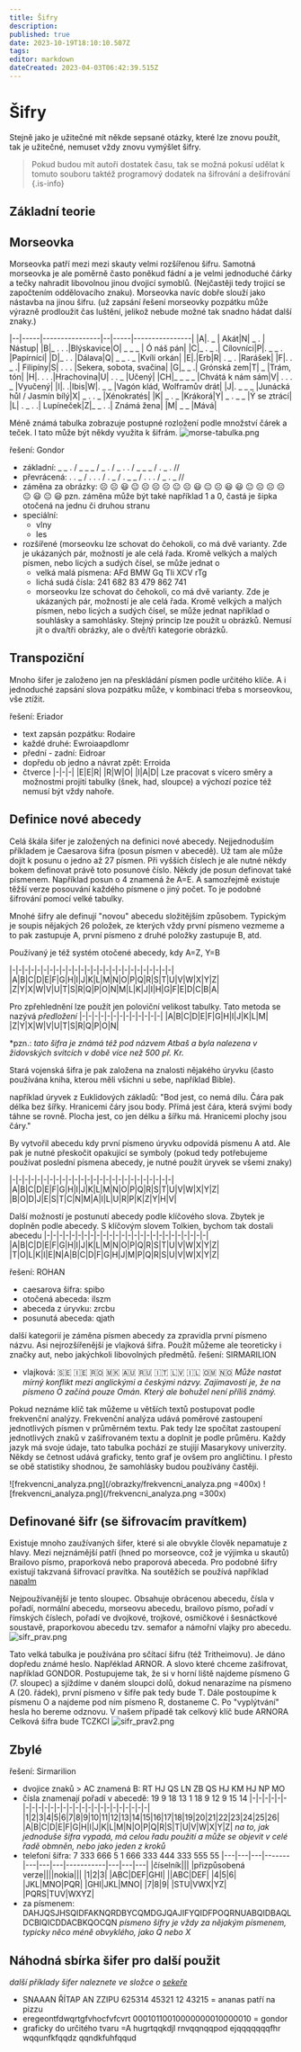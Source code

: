```yaml
---
title: Šifry
description: 
published: true
date: 2023-10-19T18:10:10.507Z
tags: 
editor: markdown
dateCreated: 2023-04-03T06:42:39.515Z
---
```


# Šifry

Stejně jako je užitečné mít někde sepsané otázky, které lze znovu použít, tak je užitečné, nemuset vždy znovu vymýšlet šifry. 

> Pokud budou mít autoři dostatek času, tak se možná pokusí udělat k tomuto souboru taktéž programový dodatek na šifrování a dešifrování
{.is-info}

## Základní teorie


## Morseovka
Morseovka patří mezi mezi skauty velmi rozšířenou šifru. Samotná morseovka je ale poměrně často poněkud fádní a je velmi jednoduché čárky a tečky nahradit libovolnou jinou dvojicí symoblů. (Nejčastěji tedy trojicí se započtením oddělovacího znaku). Morseovka navíc dobře slouží jako nástavba na jinou šifru. (už zapsání řešení morseovky pozpátku může výrazně prodloužit čas luštění, jelikož nebude možné tak snadno hádat další znaky.)

|--|-----|----------------|--|-----|----------------|
|A|. _ | Akát|N| _ . | Nástup|
|B|_ . . .|Blýskavice|O| _ _ _ | Ó náš pán|
|C|_ . _ .| Cílovníci|P|. _ _ . |Papírnící|
|D|_ . . |Dálava|Q| _ _ . _ |Kvílí orkán|
|E|.|Erb|R| . _ . |Rarášek|
|F|. . _ .| Filipíny|S| . . . |Sekera, sobota, svačina|
|G|_ _ .| Grónská zem|T| _ |Trám, tón|
|H|. . . .|Hrachovina|U| . . _ |Učený|
|CH|_ _ _ _ |Chvátá k nám sám|V| . . . _ |Vyučený|
|I|. .|Ibis|W|. _ _ |Vagón klád, Wolframův drát|
|J|. _ _ _ |Junácká hůl / Jasmín bílý|X| _ . . _ |Xénokratés|
|K| _ . _ |Krákorá|Y| _ . _ _ |Ý se ztrácí|
|L| . _ . .| Lupíneček|Z|_ _ . .| Známá žena|
|M| _ _ |Mává|


Méně známá tabulka zobrazuje postupné rozložení podle množství čárek a teček. I tato může být někdy využita k šifrám.
![morse-tabulka.png](/obrazky/morse-tabulka.png)

řešení: Gondor
- základní: _ _ . / _ _ _ / _ . / _ . . / _ _ _ / . _ . //
- převrácená: . . _ / . . . / . _ / . _ _ / . . . / _ . _ //
- záměna za obrázky: :frowning_face: :frowning_face: :smiley: :neutral_face:  :frowning_face: :frowning_face: :frowning_face: :neutral_face: :frowning_face: :smiley: :neutral_face: :frowning_face: :smiley: :smiley: :neutral_face: :frowning_face: :frowning_face: :frowning_face: :neutral_face: :smiley:  :neutral_face: :smiley: 
pzn. záměna může být také například 1 a 0, častá je šipka otočená na jednu či druhou stranu
- speciální:
	 - vlny
	 - les
- rozšířené (morseovku lze schovat do čehokoli, co má dvě varianty. Zde je ukázaných pár, možností je ale celá řada. Kromě velkých a malých písmen, nebo licých a sudých čísel, se může jednat o 
	- velká malá písmena: AFd BMW Gq Tli XCV rTg
  - lichá sudá čísla: 241 682 83 479 862 741
  - morseovku lze schovat do čehokoli, co má dvě varianty. Zde je ukázaných pár, možností je ale celá řada. Kromě velkých a malých písmen, nebo licých a sudých čísel, se může jednat například o souhlásky a samohlásky. Stejný princip lze použít u obrázků. Nemusí jít o dva/tři obrázky, ale o dvě/tři kategorie obrázků.
  
## Transpoziční
Mnoho šifer je založeno jen na přeskládání písmen podle určitého klíče. A i jednoduché zapsání slova pozpátku může, v kombinaci třeba s morseovkou, vše ztížit.


řešení: Eriador
- text zapsán pozpátku: Rodaire
- každé druhé: Ewroiaapdlomr
- přední - zadní: Eidroar
- dopředu ob jedno a návrat zpět: Erroida
- čtverce
|-|-|-|
|E|E|R|
|R|W|O|
|I|A|D|
Lze pracovat s vícero směry a možnostmi projití tabulky (šnek, had, sloupce) a výchozí pozice též nemusí být vždy nahoře. 


## Definice nové abecedy
Celá škála šifer je založených na definici nové abecedy. Nejjednoduším příkladem je Caesarova šifra (posun písmen v abecedě). Už tam ale může dojít k posunu o jedno až 27 písmen. Při vyšších číslech je ale nutné někdy bokem definovat právě toto posunové číslo. Někdy jde posun definovat také písmenem. Například posun o 4 znamená že A=E. A samozřejmě existuje těžší verze posouvání každého písmene o jiný počet. To je podobné šifrování pomocí velké tabulky.

Mnohé šifry ale definují "novou" abecedu složitějším způsobem. Typickým je soupis nějakých 26 položek, ze kterých vždy první písmeno vezmeme a to pak zastupuje A, první písmeno z druhé položky zastupuje B, atd. 

Používaný je též systém otočené abecedy, kdy A=Z, Y=B

|-|-|-|-|-|-|-|-|-|-|-|-|-|-|-|-|-|-|-|-|-|-|-|-|-|-|
|A|B|C|D|E|F|G|H|I|J|K|L|M|N|O|P|Q|R|S|T|U|V|W|X|Y|Z|
|Z|Y|X|W|V|U|T|S|R|Q|P|O|N|M|L|K|J|I|H|G|F|E|D|C|B|A|

Pro zpřehlednění lze použít jen poloviční velikost tabulky. Tato metoda se nazývá *předložení*
|-|-|-|-|-|-|-|-|-|-|-|-|-|
|A|B|C|D|E|F|G|H|I|J|K|L|M|
|Z|Y|X|W|V|U|T|S|R|Q|P|O|N|

\*pzn.: *tato šifra je známá též pod názvem Atbaš a byla nalezena v židovských svitcích v době více než 500 př. Kr.*


Stará vojenská šifra je pak založena na znalosti nějakého úryvku (často používána kniha, kterou měli všichni u sebe, například Bible). 

například úryvek z Euklidových základů:
"Bod jest, co nemá dílu. Čára pak délka bez šířky. Hranicemi čáry jsou body. Přímá jest čára, která svými body táhne se rovně. Plocha jest, co jen délku a šířku má. Hranicemi plochy jsou čáry."

By vytvořil abecedu kdy první písmeno úryvku odpovídá písmenu A atd. Ale pak je nutné přeskočit opakující se symboly (pokud tedy potřebujeme používat poslední písmena abecedy, je nutné použít úryvek se všemi znaky)

|-|-|-|-|-|-|-|-|-|-|-|-|-|-|-|-|-|-|-|-|-|-|-|-|-|-|
|A|B|C|D|E|F|G|H|I|J|K|L|M|N|O|P|Q|R|S|T|U|V|W|X|Y|Z|
|B|O|D|J|E|S|T|C|N|M|A|I|L|U|R|P|K|Z|Y|H|V|

Další možností je postunutí abecedy podle klíčového slova. Zbytek je doplněn podle abecedy.
S klíčovým slovem Tolkien, bychom tak dostali abecedu
|-|-|-|-|-|-|-|-|-|-|-|-|-|-|-|-|-|-|-|-|-|-|-|-|-|-|
|A|B|C|D|E|F|G|H|I|J|K|L|M|N|O|P|Q|R|S|T|U|V|W|X|Y|Z|
|T|O|L|K|I|E|N|A|B|C|D|F|G|H|J|M|P|Q|R|S|U|V|W|X|Y|Z|


řešení: ROHAN
- caesarova šifra: spibo
- otočená abeceda: ilszm
- abeceda z úryvku: zrcbu
- posunutá abeceda: qjath

další kategorií je záměna písmen abecedy za zpravidla první písmeno názvu. Asi nejrozšířenější je vlajková šifra. Použít můžeme ale teoreticky i značky aut, nebo jakýchkoli libovolných předmětů.
řešení: SIRMARILION
- vlajková: :sweden: :ireland: :romania: :macedonia: :australia: :ru: :it: :latvia: :israel: :oman: :norway:
*Může nastat mírný konflikt mezi anglickými a českými názvy. Zajímavostí je, že na písmeno O začíná pouze Omán. Který ale bohužel není příliš známý.*

Pokud neznáme klíč tak můžeme u větších textů postupovat podle frekvenční analýzy. 
Frekvenční analýza udává poměrové zastoupení jednotlivých písmen v průměrném textu. Pak tedy lze spočítat zastoupení jednotlivých znaků v zašifrovaném textu a doplnit je podle průměru. Každy jazyk má svoje údaje, tato tabulka pochází ze stujijí Masarykovy univerzity. Někdy se četnost udává graficky, tento graf je ovšem pro angličtinu. I přesto se obě statistiky shodnou, že samohlásky budou používány častěji.

![frekvencni_analyza.png](/obrazky/frekvencni_analyza.png =400x) ![frekvencni_analyza.png](/frekvencni_analyza.png =300x)

## Definované šifr (se šifrovacím pravítkem)

Existuje mnoho zaužívaných šifer, které si ale obvykle člověk nepamatuje z hlavy. Mezi nejznámější patří (hned po morseovce, což je výjimka u skautů) Brailovo písmo, praporková nebo praporová abeceda. Pro podobné šifry existují takzvaná šifrovací pravítka. Na soutěžích se používá například [napalm](/obrazky/sifr_prav_napalm.pdf)

Nejpoužívanější je tento sloupec. Obsahuje obrácenou abecedu, čísla v pořadí, normální abecedu, morseovu abecedu, brailovo písmo, pořadí v římských číslech, pořadí ve dvojkové, trojkové, osmičkové i šesnáctkové soustavě, praporkovou abecedu tzv. semafor a námořní vlajky pro abecedu.
![sifr_prav.png](/obrazky/sifr_prav.png)

Tato velká tabulka je používána pro sčítací šifru (též Tritheimovu). Je dáno dopředu známé heslo. Napřéklad ARNOR. A slovo které chceme zašifrovat, například GONDOR. Postupujeme tak, že si v horní liště najdeme písmeno G (7. sloupec) a sjíždíme v daném sloupci dolů, dokud nenarazíme na písmeno A (20. řádek), první písmeno v šifře pak tedy bude T. Dále postoupíme k písmenu O a najdeme pod ním písmeno R, dostaneme C. Po "vyplýtvání" hesla ho bereme odznovu. V našem případě tak celkový klíč bude ARNORA
Celková šifra bude TCZKCI
![sifr_prav2.png](/obrazky/sifr_prav2.png)

## Zbylé

řešení: Sirmarilion
- dvojice znaků > AC znamená B: RT HJ QS LN ZB QS HJ KM HJ NP MO
- čísla znamenají pořadí v abecedě: 19 9 18 13 1 18 9 12 9 15 14
|-|-|-|-|-|-|-|-|-|-|-|-|-|-|-|-|-|-|-|-|-|-|-|-|-|-|
|1|2|3|4|5|6|7|8|9|10|11|12|13|14|15|16|17|18|19|20|21|22|23|24|25|26|
|A|B|C|D|E|F|G|H|I|J|K|L|M|N|O|P|Q|R|S|T|U|V|W|X|Y|Z|
*na to, jak jednoduše šifra vypadá, má celou řadu použití a může se objevit v celé řadě obmněn, nebo jako jeden z kroků*
- telefoní šífra: 7 333 666 5 1 666 333 444 333 555 55 
|---|---|---|-------|---|---|---|-----------|---|---|---|
|číselník|||        |přizpůsobená verze||||nokia|||
|1|2|3|             |ABC|DEF|GHI|        ||ABC|DEF|
|4|5|6|             |JKL|MNO|PQR|        |GHI|JKL|MNO|
|7|8|9|             |STU|VWX|YZ|         |PQRS|TUV|WXYZ|
- za písmenem: DAHJQSJHSQIDFAKNQRDBYCQMDGJQAJIFYQIDFPOQRNUABQIDBAQLDCBIQICDDACBKQOCQN
*písmeno šifry je vždy za nějakým písmenem, typicky něco méně obvyklého, jako Q nebo X*

## Náhodná sbírka šifer pro další použit

*další příklady šifer naleznete ve složce o [sekeře](/Články/sekera)*

- SNAAAN ŘÍTAP AN ZZIPU 625314 45321 12 43215
			= ananas patří na pizzu
- eregeontfdwqrtgfvhocfvfcvrt 00010110010000000010000010
			= gondor
- graficky do určitého tvaru
			=A
hugrtqqkdjl
rnvqqnqqpod
ejqqqqqqqfhr
wqqunfkfqqdz
qqndkfuhfqqud





  